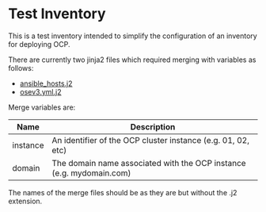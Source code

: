 # Test Inventory

This is a test inventory intended to simplify the configuration of an inventory for deploying OCP.

There are currently two jinja2 files which required merging with variables as follows:

- [ansible_hosts.j2](ansible_hosts.j2)
- [osev3.yml.j2](./group_vars/osev3.yml.j2)

Merge variables are:

| Name | Description |
|---|---|
| instance | An identifier of the OCP cluster instance (e.g. 01, 02, etc) |
| domain | The domain name associated with the OCP instance (e.g. mydomain.com) |

The names of the merge files should be as they are but without the .j2 extension.